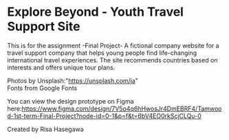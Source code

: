 # Explore Beyond - Youth Travel Support Site  

This is for the assignment -Final Project-
A fictional company website for a travel support company that helps young people find life-changing international travel experiences. The site recommends countries based on interests and offers unique tour plans.

Photos by Unsplash:"https://unsplash.com/ja"  
Fonts from Google Fonts  

You can view the design prototype on Figma here:https://www.figma.com/design/7V5o4q6hHwosJr4DmEBRF4/Tamwood-1st-term-Final-Project?node-id=0-1&p=f&t=6bV4EO0rkScjCLQu-0


Created by Risa Hasegawa